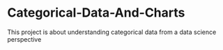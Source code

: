 # Categorical-Data-And-Charts
This project is about understanding categorical data from a data science perspective
